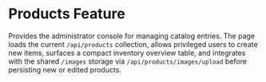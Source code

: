 # Products Feature

Provides the administrator console for managing catalog entries. The page loads the current `/api/products` collection, allows
privileged users to create new items, surfaces a compact inventory overview table, and integrates with the shared `/images`
storage via `/api/products/images/upload` before persisting new or edited products.
